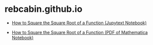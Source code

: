 # rebcabin.github.io

- [How to Square the Square Root of a Function (Jupytext Notebook)](https://github.com/rebcabin/rebcabin.github.io/blob/main/PythonYCombinators.ipynb)

- [How to Square the Square Root of a Function (PDF of Mathematica Notebook)](https://github.com/rebcabin/rebcabin.github.io/blob/main/PythonYCombinators.ipynb)